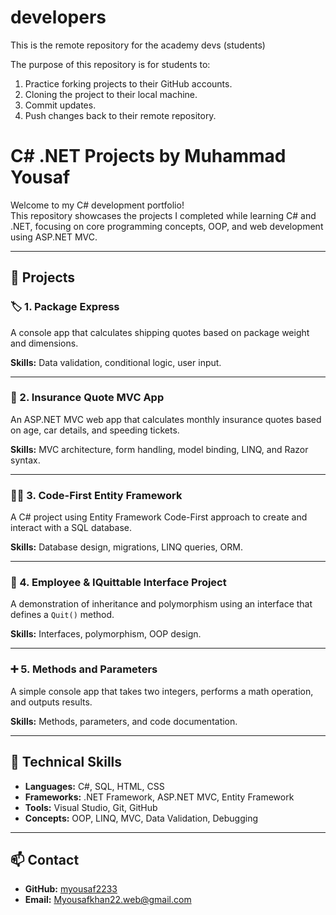 # developers

This is the remote repository for the academy devs (students)

The purpose of this repository is for students to: 
1. Practice forking projects to their GitHub accounts. 
2. Cloning the project to their local machine. 
3. Commit updates.
4. Push changes back to their remote repository. 
# C# .NET Projects by Muhammad Yousaf

Welcome to my C# development portfolio!  
This repository showcases the projects I completed while learning C# and .NET, focusing on core programming concepts, OOP, and web development using ASP.NET MVC.

---

## 🧩 Projects

### 🏷️ 1. Package Express
A console app that calculates shipping quotes based on package weight and dimensions.

**Skills:** Data validation, conditional logic, user input.

---

### 💼 2. Insurance Quote MVC App
An ASP.NET MVC web app that calculates monthly insurance quotes based on age, car details, and speeding tickets.

**Skills:** MVC architecture, form handling, model binding, LINQ, and Razor syntax.

---

### 👨‍💻 3. Code-First Entity Framework
A C# project using Entity Framework Code-First approach to create and interact with a SQL database.

**Skills:** Database design, migrations, LINQ queries, ORM.

---

### 👥 4. Employee & IQuittable Interface Project
A demonstration of inheritance and polymorphism using an interface that defines a `Quit()` method.

**Skills:** Interfaces, polymorphism, OOP design.

---

### ➕ 5. Methods and Parameters
A simple console app that takes two integers, performs a math operation, and outputs results.

**Skills:** Methods, parameters, and code documentation.

---

## 🧠 Technical Skills

- **Languages:** C#, SQL, HTML, CSS  
- **Frameworks:** .NET Framework, ASP.NET MVC, Entity Framework  
- **Tools:** Visual Studio, Git, GitHub  
- **Concepts:** OOP, LINQ, MVC, Data Validation, Debugging

---

## 📫 Contact
- **GitHub:** [myousaf2233](https://github.com/myousaf2233)
- **Email:** Myousafkhan22.web@gmail.com
